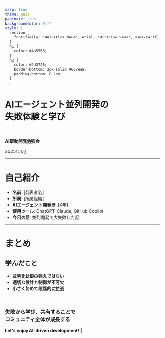 ```yaml
---
marp: true
theme: gaia
paginate: true
backgroundColor: #fff
style: |
  section {
    font-family: 'Helvetica Neue', Arial, 'Hiragino Sans', sans-serif;
  }
  h1 {
    color: #4a5568;
  }
  h2 {
    color: #2d3748;
    border-bottom: 2px solid #667eea;
    padding-bottom: 0.2em;
  }
---
```


<!-- _paginate: false -->

# AIエージェント並列開発の<br>失敗体験と学び

<br>

**AI駆動開発勉強会**

2025年1月

---

# 自己紹介

- **名前**: [発表者名]
- **所属**: [所属組織]
- **AIエージェント開発歴**: [X年]
- **使用ツール**: ChatGPT, Claude, GitHub Copilot
- **今日の話**: 並列開発で大失敗した話

---

# まとめ

## 学んだこと

- **並列化は銀の弾丸ではない**
- **適切な設計と制御が不可欠**
- **小さく始めて段階的に拡張**

<br>

### 失敗から学び、共有することで<br>コミュニティ全体が成長する

**Let's enjoy AI-driven development! 🚀**
